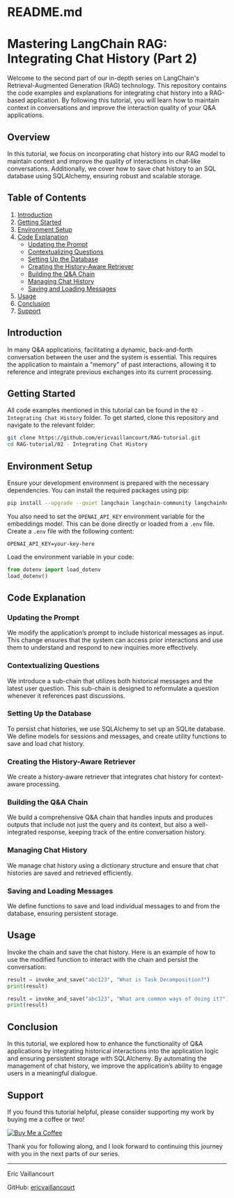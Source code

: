 # README.md

# Mastering LangChain RAG: Integrating Chat History (Part 2)

Welcome to the second part of our in-depth series on LangChain's Retrieval-Augmented Generation (RAG) technology. This repository contains the code examples and explanations for integrating chat history into a RAG-based application. By following this tutorial, you will learn how to maintain context in conversations and improve the interaction quality of your Q&A applications.

## Overview

In this tutorial, we focus on incorporating chat history into our RAG model to maintain context and improve the quality of interactions in chat-like conversations. Additionally, we cover how to save chat history to an SQL database using SQLAlchemy, ensuring robust and scalable storage.

## Table of Contents

1. [Introduction](#introduction)
2. [Getting Started](#getting-started)
3. [Environment Setup](#environment-setup)
4. [Code Explanation](#code-explanation)
   - [Updating the Prompt](#updating-the-prompt)
   - [Contextualizing Questions](#contextualizing-questions)
   - [Setting Up the Database](#setting-up-the-database)
   - [Creating the History-Aware Retriever](#creating-the-history-aware-retriever)
   - [Building the Q&A Chain](#building-the-qa-chain)
   - [Managing Chat History](#managing-chat-history)
   - [Saving and Loading Messages](#saving-and-loading-messages)
5. [Usage](#usage)
6. [Conclusion](#conclusion)
7. [Support](#support)

## Introduction

In many Q&A applications, facilitating a dynamic, back-and-forth conversation between the user and the system is essential. This requires the application to maintain a "memory" of past interactions, allowing it to reference and integrate previous exchanges into its current processing.

## Getting Started

All code examples mentioned in this tutorial can be found in the `02 - Integrating Chat History` folder. To get started, clone this repository and navigate to the relevant folder:

```bash
git clone https://github.com/ericvaillancourt/RAG-tutorial.git
cd RAG-tutorial/02 - Integrating Chat History
```

## Environment Setup

Ensure your development environment is prepared with the necessary dependencies. You can install the required packages using pip:

```bash
pip install --upgrade --quiet langchain langchain-community langchainhub langchain-openai langchain-chroma bs4 python-dotenv sqlalchemy
```

You also need to set the `OPENAI_API_KEY` environment variable for the embeddings model. This can be done directly or loaded from a `.env` file. Create a `.env` file with the following content:

```
OPENAI_API_KEY=your-key-here
```

Load the environment variable in your code:

```python
from dotenv import load_dotenv
load_dotenv()
```

## Code Explanation

### Updating the Prompt

We modify the application’s prompt to include historical messages as input. This change ensures that the system can access prior interactions and use them to understand and respond to new inquiries more effectively.

### Contextualizing Questions

We introduce a sub-chain that utilizes both historical messages and the latest user question. This sub-chain is designed to reformulate a question whenever it references past discussions.

### Setting Up the Database

To persist chat histories, we use SQLAlchemy to set up an SQLite database. We define models for sessions and messages, and create utility functions to save and load chat history.

### Creating the History-Aware Retriever

We create a history-aware retriever that integrates chat history for context-aware processing.

### Building the Q&A Chain

We build a comprehensive Q&A chain that handles inputs and produces outputs that include not just the query and its context, but also a well-integrated response, keeping track of the entire conversation history.

### Managing Chat History

We manage chat history using a dictionary structure and ensure that chat histories are saved and retrieved efficiently.

### Saving and Loading Messages

We define functions to save and load individual messages to and from the database, ensuring persistent storage.

## Usage

Invoke the chain and save the chat history. Here is an example of how to use the modified function to interact with the chain and persist the conversation:

```python
result = invoke_and_save("abc123", "What is Task Decomposition?")
print(result)

result = invoke_and_save("abc123", "What are common ways of doing it?")
print(result)
```

## Conclusion

In this tutorial, we explored how to enhance the functionality of Q&A applications by integrating historical interactions into the application logic and ensuring persistent storage with SQLAlchemy. By automating the management of chat history, we improve the application’s ability to engage users in a meaningful dialogue.


## Support

If you found this tutorial helpful, please consider supporting my work by buying me a coffee or two!

[![Buy Me a Coffee](https://www.buymeacoffee.com/assets/img/custom_images/orange_img.png)](https://www.buymeacoffee.com/ericvaillancourt)

Thank you for following along, and I look forward to continuing this journey with you in the next parts of our series.

---

Eric Vaillancourt

GitHub: [ericvaillancourt](https://github.com/ericvaillancourt)